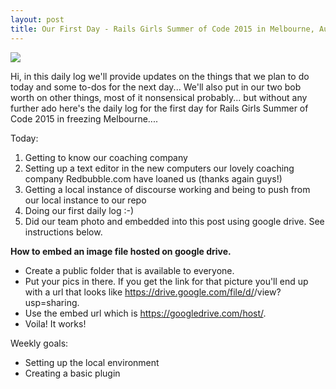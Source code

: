 ```yaml
---
layout: post
title: Our First Day - Rails Girls Summer of Code 2015 in Melbourne, Australia
---
```


![](https://googledrive.com/host/0BzxRUlDjwAFeTldoSzdNbXJuQkE)

Hi, in this daily log we'll provide updates on the things that we plan to do today and some to-dos for the next day...
We'll also put in our two bob worth on other things, most of it nonsensical probably... but without any further ado here's the daily
log for the first day for Rails Girls Summer of Code 2015 in freezing Melbourne....

Today:

1.  Getting to know our coaching company 
2.  Setting up a text editor in the new computers our lovely coaching company Redbubble.com have loaned us (thanks again guys!)
3.  Getting a local instance of discourse working and being to push from our local instance to our repo
4.  Doing our first daily log :-)
5.  Did our team photo and embedded into this post using google drive. See instructions below.

**How to embed an image file hosted on google drive.**
- Create a public folder that is available to everyone.
- Put your pics in there.  If you get the link for that picture you'll end up with a url that looks like https://drive.google.com/file/d/<yourimageid>/view?usp=sharing.
- Use the embed url which is https://googledrive.com/host/<yourimageid>.
- Voila! It works!

Weekly goals:
* Setting up the local environment
* Creating a basic plugin



